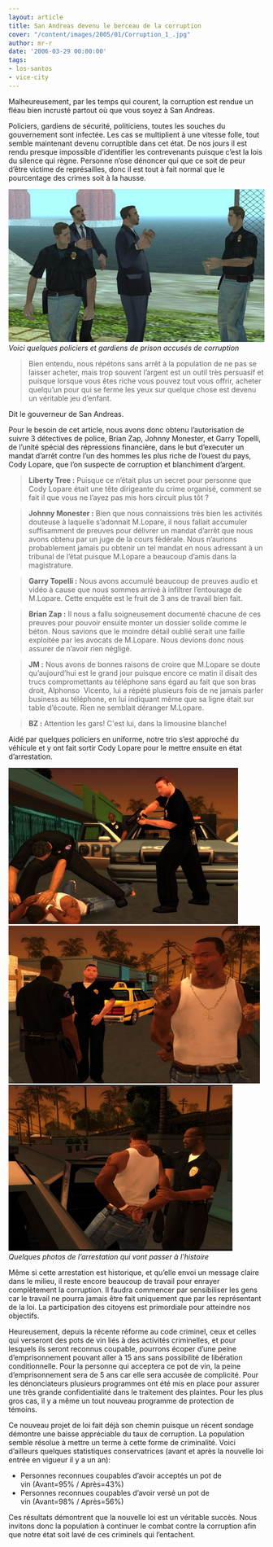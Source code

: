 ```yaml
---
layout: article
title: San Andreas devenu le berceau de la corruption
cover: "/content/images/2005/01/Corruption_1_.jpg"
author: mr-r
date: '2006-03-29 00:00:00'
tags:
- los-santos
- vice-city
---
```


Malheureusement, par les temps qui courent, la corruption est rendue un fléau bien incrusté partout où que vous soyez à San Andreas.

Policiers, gardiens de sécurité, politiciens, toutes les souches du gouvernement sont infectée. Les cas se multiplient à une vitesse folle, tout semble maintenant devenu corruptible dans cet état. De nos jours il est rendu presque impossible d’identifier les contrevenants puisque c’est la lois du silence qui règne. Personne n’ose dénoncer qui que ce soit de peur d’être victime de représailles, donc il est tout à fait normal que le pourcentage des crimes soit à la hausse.

![Voici quelques policiers et gardiens de prison accusés de corruption](/content/images/2005/01/Corruption_2_.jpg)
_Voici quelques policiers et gardiens de prison accusés de corruption_

> Bien entendu, nous répétons sans arrêt à la population de ne pas se laisser acheter, mais trop souvent l’argent est un outil très persuasif et puisque lorsque vous êtes riche vous pouvez tout vous offrir, acheter quelqu’un pour qui se ferme les yeux sur quelque chose est devenu un véritable jeu d’enfant.

Dit le gouverneur de San Andreas.

Pour le besoin de cet article, nous avons donc obtenu l’autorisation de suivre 3 détectives de police, Brian Zap, Johnny Monester, et Garry Topelli, de l’unité spécial des répressions financière, dans le but d’executer un mandat d’arrêt contre l’un des hommes les plus riche de l’ouest du pays, Cody Lopare, que l’on suspecte de corruption et blanchiment d’argent.

> **Liberty Tree :** Puisque ce n’était plus un secret pour personne que Cody Lopare était une tête dirigeante du crime organisé, comment se fait il que vous ne l’ayez pas mis hors circuit plus tôt&nbsp;?

> **Johnny Monester :** Bien que nous connaissions très bien les activités douteuse à laquelle s’adonnait M.Lopare, il nous fallait accumuler suffisamment de preuves pour délivrer un mandat d’arrêt que nous avons obtenu par un juge de la cours fédérale. Nous n’aurions probablement jamais pu obtenir un tel mandat en nous adressant à un tribunal de l’état puisque M.Lopare a beaucoup d’amis dans la magistrature.

> **Garry Topelli :** Nous avons accumulé beaucoup de preuves audio et vidéo à cause que nous sommes arrivé à infiltrer l’entourage de M.Lopare. Cette enquête est le fruit de 3 ans de travail bien fait.

> **Brian Zap :** Il nous a fallu soigneusement documenté chacune de ces preuves pour pouvoir ensuite monter un dossier solide comme le béton. Nous savions que le moindre détail oublié serait une faille exploitée par les avocats de M.Lopare. Nous devions donc nous assurer de n’avoir rien négligé.

> **JM :** Nous avons de bonnes raisons de croire que M.Lopare se doute qu’aujourd’hui est le grand jour puisque encore ce matin il disait des trucs compromettants au téléphone sans égard au fait que son bras droit, Alphonso&nbsp; Vicento, lui a répété plusieurs fois de ne jamais parler business au téléphone, en lui indiquant même que sa ligne était sur table d’écoute. Rien ne semblait déranger M.Lopare.

> **BZ :** Attention&nbsp;les gars! C'est lui, dans la limousine blanche!

Aidé par quelques policiers en uniforme, notre trio s’est approché du véhicule et y ont fait sortir Cody Lopare pour le mettre ensuite en état d’arrestation.

![](/content/images/2005/01/Arestation_1_.jpg)
![](/content/images/2005/01/Arestation_2_.jpg)
![Quelques photos de l’arrestation qui vont passer à l’histoire](/content/images/2005/01/Arestation_3_.jpg)
_Quelques photos de l’arrestation qui vont passer à l’histoire_

Même si cette arrestation est historique, et qu’elle envoi un message claire dans le milieu, il reste encore beaucoup de travail pour enrayer complètement la corruption. Il faudra commencer par sensibiliser les gens car le travail ne pourra jamais être fait uniquement que par les représentant de la loi. La participation des citoyens est primordiale pour atteindre nos objectifs.

Heureusement, depuis la récente réforme au code criminel, ceux et celles qui verseront des pots de vin liés à des activités criminelles, et pour lesquels ils seront reconnus coupable, pourrons écoper d’une peine d’emprisonnement pouvant aller à 15 ans sans possibilité de libération conditionnelle. Pour la personne qui acceptera ce pot de vin, la peine d’emprisonnement sera de 5 ans car elle sera accusée de complicité. Pour les dénonciateurs plusieurs programmes ont été mis en place pour assurer une très grande confidentialité dans le traitement des plaintes. Pour les plus gros cas, il y a même un tout nouveau programme de protection de témoins.

Ce nouveau projet de loi fait déjà son chemin puisque un récent sondage démontre une baisse appréciable du taux de corruption. La population semble résolue à mettre un terme à cette forme de criminalité. Voici d’ailleurs quelques statistiques conservatrices&nbsp;(avant et après la nouvelle loi entrée en vigueur il y a un an):

- Personnes reconnues coupables d’avoir acceptés un pot de vin&nbsp;(Avant=95% / Après=43%)
- Personnes reconnues coupables d’avoir versé un pot de vin&nbsp;(Avant=98% / Après=56%)

Ces résultats démontrent que la nouvelle loi est un véritable succès. Nous invitons donc la population à continuer le combat contre la corruption afin que notre état soit lavé de ces criminels qui l’entachent.

<!--kg-card-end: markdown-->
